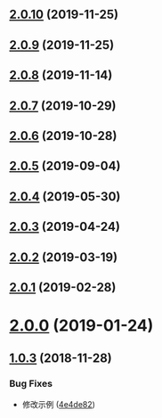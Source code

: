 <a name="2.0.10"></a>
## [2.0.10](https://github.com/tinper-bee/bee-timepicker/compare/v2.0.9...v2.0.10) (2019-11-25)



<a name="2.0.9"></a>
## [2.0.9](https://github.com/tinper-bee/bee-timepicker/compare/v2.0.8...v2.0.9) (2019-11-25)



<a name="2.0.8"></a>
## [2.0.8](https://github.com/tinper-bee/bee-timepicker/compare/v2.0.7...v2.0.8) (2019-11-14)



<a name="2.0.7"></a>
## [2.0.7](https://github.com/tinper-bee/bee-timepicker/compare/v2.0.6...v2.0.7) (2019-10-29)



<a name="2.0.6"></a>
## [2.0.6](https://github.com/tinper-bee/bee-timepicker/compare/v2.0.5...v2.0.6) (2019-10-28)



<a name="2.0.5"></a>
## [2.0.5](https://github.com/tinper-bee/bee-timepicker/compare/v2.0.4...v2.0.5) (2019-09-04)



<a name="2.0.4"></a>
## [2.0.4](https://github.com/tinper-bee/bee-timepicker/compare/v2.0.3...v2.0.4) (2019-05-30)



<a name="2.0.3"></a>
## [2.0.3](https://github.com/tinper-bee/bee-timepicker/compare/v2.0.2...v2.0.3) (2019-04-24)



<a name="2.0.2"></a>
## [2.0.2](https://github.com/tinper-bee/bee-timepicker/compare/v2.0.1...v2.0.2) (2019-03-19)



<a name="2.0.1"></a>
## [2.0.1](https://github.com/tinper-bee/bee-timepicker/compare/v2.0.0...v2.0.1) (2019-02-28)



<a name="2.0.0"></a>
# [2.0.0](https://github.com/tinper-bee/bee-timepicker/compare/v1.0.3...v2.0.0) (2019-01-24)



<a name="1.0.3"></a>
## [1.0.3](https://github.com/tinper-bee/bee-timepicker/compare/4e4de82...v1.0.3) (2018-11-28)


### Bug Fixes

* 修改示例 ([4e4de82](https://github.com/tinper-bee/bee-timepicker/commit/4e4de82))



